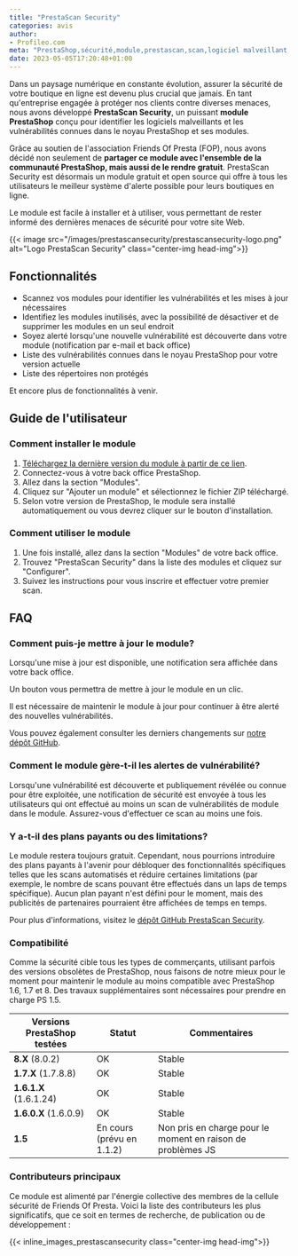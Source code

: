 ```yaml
---
title: "PrestaScan Security"
categories: avis
author:
- Profileo.com
meta: "PrestaShop,sécurité,module,prestascan,scan,logiciel malveillant,virus,piratage"
date: 2023-05-05T17:20:48+01:00
---
```


Dans un paysage numérique en constante évolution, assurer la sécurité de votre boutique en ligne est devenu plus crucial que jamais. En tant qu'entreprise engagée à protéger nos clients contre diverses menaces, nous avons développé **PrestaScan Security**, un puissant **module PrestaShop** conçu pour identifier les logiciels malveillants et les vulnérabilités connues dans le noyau PrestaShop et ses modules.

Grâce au soutien de l'association Friends Of Presta (FOP), nous avons décidé non seulement de **partager ce module avec l'ensemble de la communauté PrestaShop, mais aussi de le rendre gratuit**. PrestaScan Security est désormais un module gratuit et open source qui offre à tous les utilisateurs le meilleur système d'alerte possible pour leurs boutiques en ligne.

Le module est facile à installer et à utiliser, vous permettant de rester informé des dernières menaces de sécurité pour votre site Web.

{{< image
src="/images/prestascansecurity/prestascansecurity-logo.png"
alt="Logo PrestaScan Security"
class="center-img head-img">}}

## Fonctionnalités

- Scannez vos modules pour identifier les vulnérabilités et les mises à jour nécessaires
- Identifiez les modules inutilisés, avec la possibilité de désactiver et de supprimer les modules en un seul endroit
- Soyez alerté lorsqu'une nouvelle vulnérabilité est découverte dans votre module (notification par e-mail et back office)
- Liste des vulnérabilités connues dans le noyau PrestaShop pour votre version actuelle
- Liste des répertoires non protégés

Et encore plus de fonctionnalités à venir.

## Guide de l'utilisateur

### Comment installer le module

1. [Téléchargez la dernière version du module à partir de ce lien](https://security.prestascan.com/prestashop).
2. Connectez-vous à votre back office PrestaShop.
3. Allez dans la section "Modules".
4. Cliquez sur "Ajouter un module" et sélectionnez le fichier ZIP téléchargé.
5. Selon votre version de PrestaShop, le module sera installé automatiquement ou vous devrez cliquer sur le bouton d'installation.

### Comment utiliser le module

1. Une fois installé, allez dans la section "Modules" de votre back office.
2. Trouvez "PrestaScan Security" dans la liste des modules et cliquez sur "Configurer".
3. Suivez les instructions pour vous inscrire et effectuer votre premier scan.

## FAQ

### Comment puis-je mettre à jour le module?

Lorsqu'une mise à jour est disponible, une notification sera affichée dans votre back office.

Un bouton vous permettra de mettre à jour le module en un clic.

Il est nécessaire de maintenir le module à jour pour continuer à être alerté des nouvelles vulnérabilités.

Vous pouvez également consulter les derniers changements sur [notre dépôt GitHub](https://github.com/prestascan/prestascansecurity/releases).

### Comment le module gère-t-il les alertes de vulnérabilité?

Lorsqu'une vulnérabilité est découverte et publiquement révélée ou connue pour être exploitée, une notification de sécurité est envoyée à tous les utilisateurs qui ont effectué au moins un scan de vulnérabilités de module dans le module. Assurez-vous d'effectuer ce scan au moins une fois.

### Y a-t-il des plans payants ou des limitations?

Le module restera toujours gratuit. Cependant, nous pourrions introduire des plans payants à l'avenir pour débloquer des fonctionnalités spécifiques telles que les scans automatisés et réduire certaines limitations (par exemple, le nombre de scans pouvant être effectués dans un laps de temps spécifique). Aucun plan payant n'est défini pour le moment, mais des publicités de partenaires pourraient être affichées de temps en temps.

Pour plus d'informations, visitez le [dépôt GitHub PrestaScan Security](https://github.com/prestascan/prestascansecurity).

### Compatibilité

Comme la sécurité cible tous les types de commerçants, utilisant parfois des versions obsolètes de PrestaShop, nous faisons de notre mieux pour le moment pour maintenir le module au moins compatible avec PrestaShop 1.6, 1.7 et 8. Des travaux supplémentaires sont nécessaires pour prendre en charge PS 1.5.

| Versions PrestaShop testées | Statut | Commentaires |
| -------- | ------ | ------ |
| **8.X** (8.0.2) | OK | Stable
| **1.7.X** (1.7.8.8) | OK | Stable
| **1.6.1.X** (1.6.1.24) | OK | Stable
| **1.6.0.X** (1.6.0.9) | OK | Stable
| **1.5** | En cours (prévu en 1.1.2)  | Non pris en charge pour le moment en raison de problèmes JS

### Contributeurs principaux

Ce module est alimenté par l'énergie collective des membres de la cellule sécurité de Friends Of Presta. Voici la liste des contributeurs les plus significatifs, que ce soit en termes de recherche, de publication ou de développement :

{{< inline_images_prestascansecurity
class="center-img head-img">}}
